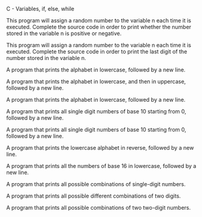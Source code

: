 C - Variables, if, else, while

This program will assign a random number to the variable n each time it is executed. Complete the source code in order to print whether the number stored in the variable n is positive or negative.

This program will assign a random number to the variable n each time it is executed. Complete the source code in order to print the last digit of the number stored in the variable n.

A program that prints the alphabet in lowercase, followed by a new line.

A program that prints the alphabet in lowercase, and then in uppercase, followed by a new line.

A program that prints the alphabet in lowercase, followed by a new line.

A program that prints all single digit numbers of base 10 starting from 0, followed by a new line.

A  program that prints all single digit numbers of base 10 starting from 0, followed by a new line.

A program that prints the lowercase alphabet in reverse, followed by a new line.

A program that prints all the numbers of base 16 in lowercase, followed by a new line.

A program that prints all possible combinations of single-digit numbers.

A program that prints all possible different combinations of two digits.

A program that prints all possible combinations of two two-digit numbers.
